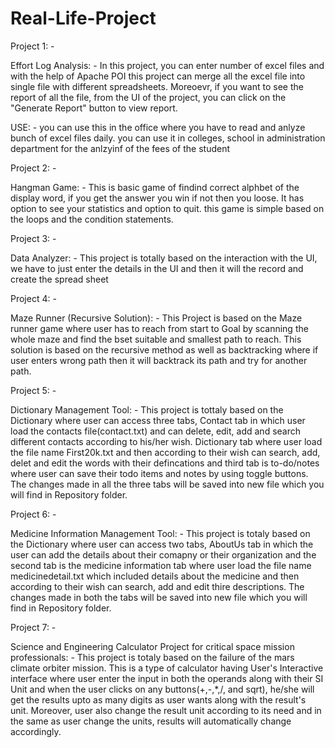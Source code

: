# Real-Life-Project
Project 1: -

Effort Log Analysis: -
In this project, you can enter number of excel files and with the help of Apache POI this project can merge all the excel file into single file with different spreadsheets. Moreoevr, if you want to see the report of all the file, from the UI of the project, you can click on the "Generate Report" button to view report.

USE: - you can use this in the office where you have to read and anlyze bunch of excel files daily.
       you can use it in colleges, school in administration department for the anlzyinf of the fees of the student
       
Project 2: -

Hangman Game: -
This is basic game of findind correct alphbet of the display word, if you get the answer you win if not then you loose. It has option to see your statistics and option to quit. this game is simple based on the loops and the condition statements.

Project 3: -

Data Analyzer: -
This project is totally based on the interaction with the UI, we have to just enter the details in the UI and then it will the record and create the spread sheet

Project 4: -

Maze Runner (Recursive Solution): -
This Project is based on the Maze runner game where user has to reach from start to Goal by scanning the whole maze and find the bset suitable and smallest path to reach. This solution is based on the recursive method as well as backtracking where if user enters wrong path then it will backtrack its path and try for another path.

Project 5: -

Dictionary Management Tool: -
This project is tottaly based on the Dictionary where user can access three tabs, Contact tab in which user load the contacts file(contact.txt) and can delete, edit, add and search different contacts according to his/her wish. Dictionary tab where user load the file name First20k.txt and then according to their wish can search, add, delet and edit the words with their defincations and third tab is to-do/notes where user can save their todo items and notes by using toggle buttons. The changes made in all the three tabs will be saved into new file which you will find in Repository folder.

Project 6: -

Medicine Information Management Tool: -
This project is totaly based on the Dictionary where user can access two tabs, AboutUs tab in which the user can add the details about their comapny or their organization and the second tab is the medicine information tab where user load the file name medicinedetail.txt which included details about the medicine and then according to their wish can search, add and edit thire descriptions. The changes made in both the tabs will be saved into new file which you will find in Repository folder.

Project 7: -

Science and Engineering Calculator Project for critical space mission professionals: -
This project is totaly based on the failure of the mars climate orbiter mission. This is a type of calculator having User's Interactive interface where user enter the input in both the operands along with their SI Unit and when the user clicks on any buttons(+,-,*,/, and sqrt), he/she will get the results upto as many digits as user wants along with the result's unit. Moreover, user also change the result unit according to its need and in the same as user change the units, results will automatically change accordingly.

